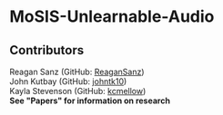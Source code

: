 # MoSIS-Unlearnable-Audio
## Contributors 
Reagan Sanz (GitHub: [ReaganSanz](https://github.com/ReaganSanz))  
John Kutbay (GitHub: [johntk10](https://github.com/johntk10))  
Kayla Stevenson (GitHub: [kcmellow](https://github.com/kcmellow))  
**See "Papers" for information on research**  
